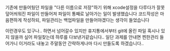 기존에 만들어뒀던 파일을 "다른 이름으로 저장"하기 위해 xcode설정을 다루다가
잘못 덮어씌워진 파일이 만들어져 파일이 통째로 날아가는 일이 발생했습니다
코드작성은 마음편하게 작성하되, 파일관리는 백업파일을 만들어야겠다는 생각이 들었습니다

이런경우도 있구나.. 하면서 넘어갈수 있지만 휴지통에서부터 git에 올린 파일 혹시나 있지 않을까 싶어 파일찾는데 하루를 다보낸거같습니다..
일단 과제를 안내면 찐한관리 들어가니 이거라도 내놓고
주말동안 간략하게나마 다시 만들도록 하겠습니다..
